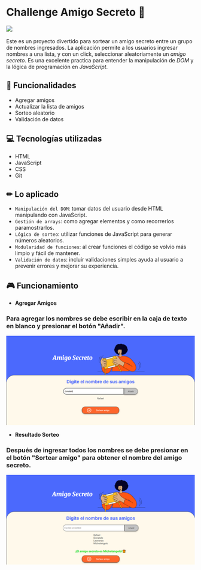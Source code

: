 <h1>Challenge Amigo Secreto 🎁</h1>

<p align="left">
<img src="https://img.shields.io/badge/STATUS-Versión%201.0-green">
</p>

Este es un proyecto divertido para sortear un amigo secreto entre un grupo de nombres ingresados. La 
aplicación permite a los usuarios ingresar nombres a una lista, y con un click, seleccionar 
aleatoriamente un *amigo secreto*. Es una excelente practica para entender la manipulación de *DOM* 
y la lógica de programación en *JavaScript*.

## 🎯 Funcionalidades
- Agregar amigos
- Actualizar la lista de amigos
- Sorteo aleatorio
- Validación de datos

## 💻 Tecnologías utilizadas
- HTML
- JavaScript
- CSS
- Git

## ✏ Lo aplicado
- `Manipulación del DOM`: tomar datos del usuario desde HTML manipulando con JavaScript.
- `Gestión de arrays`: como agregar elementos y como recorrerlos paramostrarlos.
- `Lógica de sorteo`: utilizar funciones de JavaScript para generar números aleatorios.
- `Modularidad de funciones`: al crear funciones el código se volvio más limpio y fácil de mantener.
- `Validación de datos`: incluir validaciones simples ayuda al usuario a prevenir errores y mejorar su experiencia.

## 🎮 Funcionamiento
- **Agregar Amigos**

### Para agregar los nombres se debe escribir en la caja de texto en blanco y presionar el botón "Añadir". 

![Agregar nombres](./screenshot/agregar-amigos.PNG)

- **Resultado Sorteo**

### Después de ingresar todos los nombres se debe presionar en el botón "Sortear amigo" para obtener el nombre del amigo secreto.

![Sorteo nombres](./screenshot/sortear-amigo.PNG)